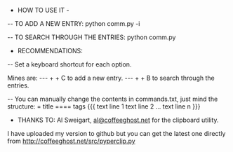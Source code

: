- HOW TO USE IT -

--  TO ADD A NEW ENTRY:
python comm.py -i

--  TO SEARCH THROUGH THE ENTRIES:
python comm.py


- RECOMMENDATIONS:

-- Set a keyboard shortcut for each option.

Mines are: 
---   <CTRL> + <SUPER> + C to add a new entry.
---   <CTRL> + <SUPER> + B to search through the entries.

-- You can manually change the contents in commands.txt, just mind the structure:
= title
==== tags
{{{
text line 1
text line 2
...
text line n
}}}


- THANKS TO:
Al Sweigart, al@coffeeghost.net for the clipboard utility.

I have uploaded my version to github but you can get the latest one directly from http://coffeeghost.net/src/pyperclip.py
